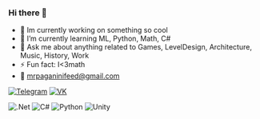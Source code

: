 
### Hi there 👋


- 🔭 Im currently working on something so cool
- 🌱 I’m currently learning ML, Python, Math, C#
- 💬 Ask me about anything related to Games, LevelDesign, Architecture, Music, History, Work
- ⚡ Fun fact: I<3math
- 📩 mrpaganinifeed@gmail.com

[![Telegram](https://img.shields.io/badge/Telegram-2CA5E0?style=for-the-badge&logo=telegram&logoColor=white)](https://t.me/mrpaganinifeed)
[![VK](https://img.shields.io/badge/вконтакте-%232E87FB.svg?&style=for-the-badge&logo=vk&logoColor=white)](https://vk.com/ogbururi)

![.Net](https://img.shields.io/badge/.NET-5C2D91?style=for-the-badge&logo=.net&logoColor=white)
![C#](https://img.shields.io/badge/c%23-%23239120.svg?style=for-the-badge&logo=c-sharp&logoColor=white) 
![Python](https://img.shields.io/badge/python-3670A0?style=for-the-badge&logo=python&logoColor=ffdd54)
![Unity](https://img.shields.io/badge/unity-%23000000.svg?style=for-the-badge&logo=unity&logoColor=white)
